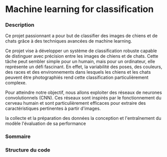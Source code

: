 # Machine learning for classification

### Description
Ce projet passionnant a pour but de classifier des images de chiens et de chats grâce à des techniques avancées de machine learning.

Ce projet vise à développer un système de classification robuste capable de distinguer avec précision entre les images de chiens et de chats.
Cette tâche peut sembler simple pour un humain, mais pour un ordinateur, elle représente un défi fascinant. 
En effet, la variabilité des poses, des couleurs, des races et des environnements dans lesquels les chiens et les chats peuvent être photographiés rend cette classification particulièrement complexe.

Pour atteindre notre objectif, nous allons exploiter des réseaux de neurones convolutionnels (CNN). Ces réseaux sont inspirés par le fonctionnement du cerveau humain et sont particulièrement efficaces pour extraire des caractéristiques pertinentes à partir d'images.

 la collecte et la préparation des données
 la conception et l'entraînement du modèle
 l'évaluation de sa performance

 ### Sommaire

 ### Structure du code
